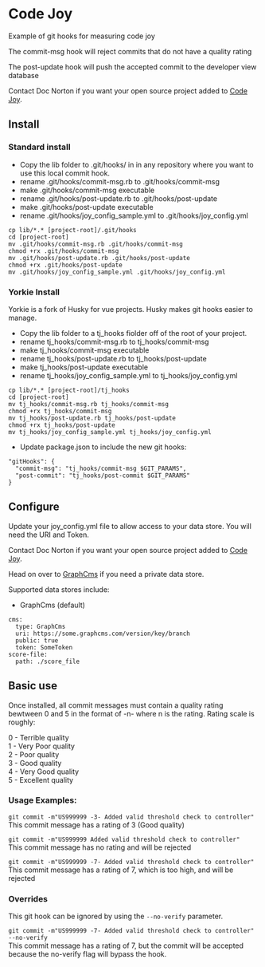 # Code Joy
Example of git hooks for measuring code joy

The commit-msg hook will reject commits that do not have a quality rating

The post-update hook will push the accepted commit to the developer view database

Contact Doc Norton if you want your open source project added to [Code Joy](https://www.code-joy.app).

## Install
### Standard install

* Copy the lib folder to .git/hooks/ in in any repository where you want to use this local commit hook.
* rename .git/hooks/commit-msg.rb to .git/hooks/commit-msg
* make .git/hooks/commit-msg executable
* rename .git/hooks/post-update.rb to .git/hooks/post-update
* make .git/hooks/post-update executable
* rename .git/hooks/joy_config_sample.yml to .git/hooks/joy_config.yml

```
cp lib/*.* [project-root]/.git/hooks
cd [project-root]
mv .git/hooks/commit-msg.rb .git/hooks/commit-msg
chmod +rx .git/hooks/commit-msg
mv .git/hooks/post-update.rb .git/hooks/post-update
chmod +rx .git/hooks/post-update
mv .git/hooks/joy_config_sample.yml .git/hooks/joy_config.yml
```

### Yorkie Install
Yorkie is a fork of Husky for vue projects.
Husky makes git hooks easier to manage.

* Copy the lib folder to a tj_hooks fiolder off of the root of your project.
* rename tj_hooks/commit-msg.rb to tj_hooks/commit-msg
* make tj_hooks/commit-msg executable
* rename tj_hooks/post-update.rb to tj_hooks/post-update
* make tj_hooks/post-update executable
* rename tj_hooks/joy_config_sample.yml to tj_hooks/joy_config.yml


```
cp lib/*.* [project-root]/tj_hooks
cd [project-root]
mv tj_hooks/commit-msg.rb tj_hooks/commit-msg
chmod +rx tj_hooks/commit-msg
mv tj_hooks/post-update.rb tj_hooks/post-update
chmod +rx tj_hooks/post-update
mv tj_hooks/joy_config_sample.yml tj_hooks/joy_config.yml
```
* Update package.json to include the new git hooks:

```
"gitHooks": {
  "commit-msg": "tj_hooks/commit-msg $GIT_PARAMS",
  "post-commit": "tj_hooks/post-commit $GIT_PARAMS"
}
```

## Configure
Update your joy_config.yml file to allow access to your data store. You will need the URI and Token.

Contact Doc Norton if you want your open source project added to [Code Joy](https://www.code-joy.app).

Head on over to [GraphCms](https://graphcms.com/) if you need a private data store.

Supported data stores include:

* GraphCms (default)


```
cms:
  type: GraphCms
  uri: https://some.graphcms.com/version/key/branch
  public: true
  token: SomeToken
score-file:
  path: ./score_file
```

## Basic use
Once installed, all commit messages must contain a quality rating bewtween 0 and 5 in the format of -n- where n is the rating.
Rating scale is roughly:

0 - Terrible quality<br />
1 - Very Poor quality<br />
2 - Poor quality<br />
3 - Good quality<br />
4 - Very Good quality<br />
5 - Excellent quality

### Usage Examples:

`git commit -m"US999999 -3- Added valid threshold check to controller"` <br/>
This commit message has a rating of 3 (Good quality)

`git commit -m"US999999 Added valid threshold check to controller"` <br/>
This commit message has no rating and will be rejected

`git commit -m"US999999 -7- Added valid threshold check to controller"` <br/>
This commit message has a rating of 7, which is too high, and will be rejected

### Overrides
This git hook can be ignored by using the `--no-verify` parameter.

`git commit -m"US999999 -7- Added valid threshold check to controller" --no-verify` <br/>
This commit message has a rating of 7, but the commit will be accepted because the no-verify flag will bypass the hook.
